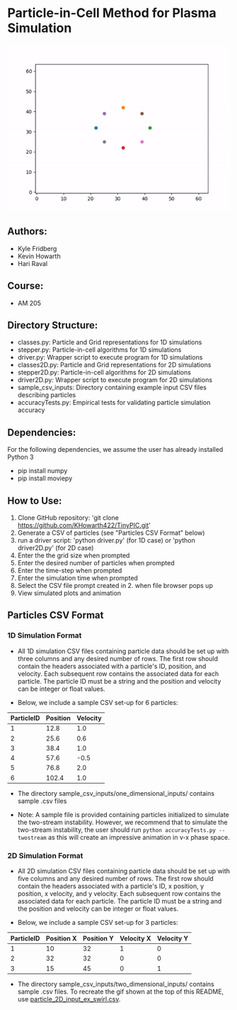 # Particle-in-Cell Method for Plasma Simulation

![The beauty of PIC!](https://github.com/KHowarth422/TinyPIC/blob/main/sample_csv_inputs/two_dimensional_inputs/swirl%202D.gif)

## Authors:

- Kyle Fridberg
- Kevin Howarth
- Hari Raval

## Course:

- AM 205

## Directory Structure:

- classes.py: Particle and Grid representations for 1D simulations
- stepper.py: Particle-in-cell algorithms for 1D simulations 
- driver.py: Wrapper script to execute program for 1D simulations
- classes2D.py: Particle and Grid representations for 2D simulations
- stepper2D.py: Particle-in-cell algorithms for 2D simulations
- driver2D.py: Wrapper script to execute program for 2D simulations
- sample_csv_inputs: Directory containing example input CSV files describing particles 
- accuracyTests.py: Empirical tests for validating particle simulation accuracy 

## Dependencies:

For the following dependencies, we assume the user has already installed Python 3

- pip install numpy
- pip install moviepy


## How to Use:

1. Clone GitHub repository: 'git clone https://github.com/KHowarth422/TinyPIC.git'
2. Generate a CSV of particles (see "Particles CSV Format" below)
3. run a driver script: 'python driver.py' (for 1D case) or 'python driver2D.py' (for 2D case)
4. Enter the the grid size when prompted
5. Enter the desired number of particles when prompted
6. Enter the time-step when prompted
7. Enter the simulation time when prompted
8. Select the CSV file prompt created in 2. when file browser pops up
9. View simulated plots and animation

## Particles CSV Format


### 1D Simulation Format

- All 1D simulation CSV files containing particle data should be set up with three columns and any desired number of rows. The first row should contain the headers associated with a particle's ID, position, and velocity. Each subsequent row contains the associated data for each particle. The particle ID must be a string and the position and velocity can be integer or float values.

- Below, we include a sample CSV set-up for 6 particles: 


| ParticleID | Position | Velocity |
| -----------| ---------|----------|
|     1      |   12.8   |   1.0    |
|     2      |   25.6   |   0.6    |
|     3      |   38.4   |   1.0    |
|     4      |   57.6   |   -0.5   |
|     5      |   76.8   |   2.0    |
|     6      |   102.4  |   1.0    |

- The directory sample_csv_inputs/one_dimensional_inputs/ contains sample .csv files

- Note: A sample file is provided containing particles initialized to simulate the two-stream instability.
However, we recommend that to simulate the two-stream instability, the user should run 
`python accuracyTests.py --twostream` as this will create an impressive animation in v-x phase space.


### 2D Simulation Format

- All 2D simulation CSV files containing particle data should be set up with five columns and any desired number of rows. The first row should contain the headers associated with a particle's ID, x position, y position, x velocity, and y velocity. Each subsequent row contains the associated data for each particle. The particle ID must be a string and the position and velocity can be integer or float values.

- Below, we include a sample CSV set-up for 3 particles: 


| ParticleID | Position X | Position Y | Velocity X | Velocity Y |
|------------|------------|------------|------------|------------|
|     1      |    10      |    32      |     1      |     0      |
|     2      |    32      |    32      |     0      |     0      |
|     3      |    15      |    45      |     0      |     1      |

- The directory sample_csv_inputs/two_dimensional_inputs/ contains sample .csv files. To recreate the gif shown at the
top of this README, use [particle_2D_input_ex_swirl.csv](https://github.com/KHowarth422/TinyPIC/blob/main/sample_csv_inputs/two_dimensional_inputs/particle_2D_input_ex_swirl.csv).